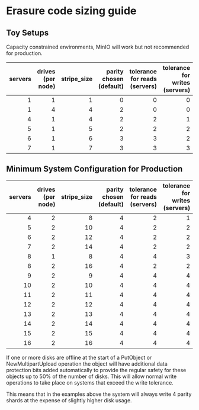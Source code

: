 # Erasure code sizing guide

## Toy Setups

Capacity constrained environments, MinIO will work but not recommended for production.

| servers | drives (per node) | stripe_size | parity chosen (default) | tolerance for reads (servers) | tolerance for writes (servers) |
|--------:|------------------:|------------:|------------------------:|------------------------------:|-------------------------------:|
|       1 |                 1 |           1 |                       0 |                             0 |                              0 |
|       1 |                 4 |           4 |                       2 |                             0 |                              0 |
|       4 |                 1 |           4 |                       2 |                             2 |                              1 |
|       5 |                 1 |           5 |                       2 |                             2 |                              2 |
|       6 |                 1 |           6 |                       3 |                             3 |                              2 |
|       7 |                 1 |           7 |                       3 |                             3 |                              3 |

## Minimum System Configuration for Production

| servers | drives (per node) | stripe_size | parity chosen (default) | tolerance for reads (servers) | tolerance for writes (servers) |
|--------:|------------------:|------------:|------------------------:|------------------------------:|-------------------------------:|
|       4 |                 2 |           8 |                       4 |                             2 |                              1 |
|       5 |                 2 |          10 |                       4 |                             2 |                              2 |
|       6 |                 2 |          12 |                       4 |                             2 |                              2 |
|       7 |                 2 |          14 |                       4 |                             2 |                              2 |
|       8 |                 1 |           8 |                       4 |                             4 |                              3 |
|       8 |                 2 |          16 |                       4 |                             2 |                              2 |
|       9 |                 2 |           9 |                       4 |                             4 |                              4 |
|      10 |                 2 |          10 |                       4 |                             4 |                              4 |
|      11 |                 2 |          11 |                       4 |                             4 |                              4 |
|      12 |                 2 |          12 |                       4 |                             4 |                              4 |
|      13 |                 2 |          13 |                       4 |                             4 |                              4 |
|      14 |                 2 |          14 |                       4 |                             4 |                              4 |
|      15 |                 2 |          15 |                       4 |                             4 |                              4 |
|      16 |                 2 |          16 |                       4 |                             4 |                              4 |

If one or more disks are offline at the start of a PutObject or NewMultipartUpload operation the object will have additional data
protection bits added automatically to provide the regular safety for these objects up to 50% of the number of disks.
This will allow normal write operations to take place on systems that exceed the write tolerance.

This means that in the examples above the system will always write 4 parity shards at the expense of slightly higher disk usage.
